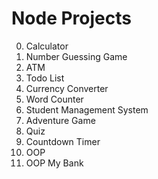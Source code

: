 # Node Projects

00. Calculator
01. Number Guessing Game
02. ATM
03. Todo List
04. Currency Converter
05. Word Counter
06. Student Management System
07. Adventure Game
08. Quiz
09. Countdown Timer
10. OOP
11. OOP My Bank
